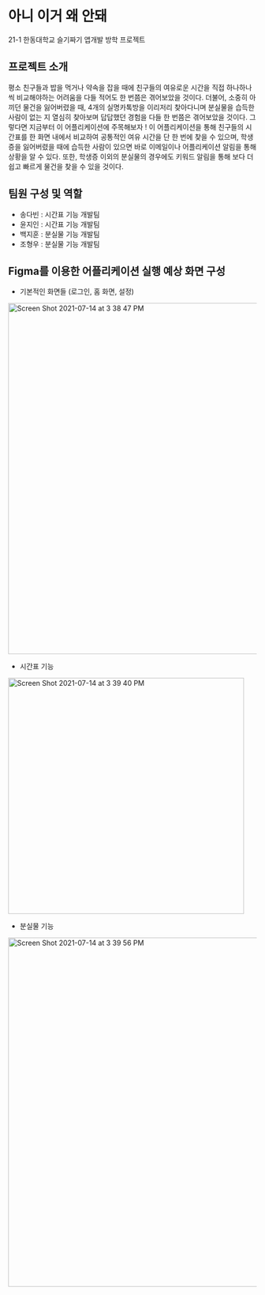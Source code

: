 # 아니 이거 왜 안돼
21-1 한동대학교 슬기짜기 앱개발 방학 프로젝트

## 프로젝트 소개
평소 친구들과 밥을 먹거나 약속을 잡을 때에 친구들의 여유로운 시간을 직접 하나하나씩 비교해야하는 어려움을 다들 적어도 한 번쯤은 겪어보았을 것이다. 더불어, 소중히 아끼던 물건을 잃어버렸을 때, 4개의 실명카톡방을 이리저리 찾아다니며 분실물을 습득한 사람이 없는 지 열심히 찾아보며 답답했던 경험을 다들 한 번쯤은 겪어보았을 것이다. 그렇다면 지금부터 이 어플리케이션에 주목해보자 ! 이 어플리케이션을 통해 친구들의 시간표를 한 화면 내에서 비교하여 공통적인 여유 시간을 단 한 번에 찾을 수 있으며, 학생증을 잃어버렸을 때에 습득한 사람이 있으면 바로 이메일이나 어플리케이션 알림을 통해 상황을 알 수 있다. 또한, 학생증 이외의 분실물의 경우에도 키워드 알림을 통해 보다 더 쉽고 빠르게 물건을 찾을 수 있을 것이다.

## 팀원 구성 및 역할
* 송다빈 : 시간표 기능 개발팀
* 윤지인 : 시간표 기능 개발팀
* 백지훈 : 분실물 기능 개발팀
* 조형우 : 분실물 기능 개발팀

## Figma를 이용한 어플리케이션 실행 예상 화면 구성
* 기본적인 화면들 (로그인, 홈 화면, 설정)
<img width="711" alt="Screen Shot 2021-07-14 at 3 38 47 PM" src="https://user-images.githubusercontent.com/74345861/125575049-3cdafafb-3b6f-4274-985c-e329948463a4.png">

* 시간표 기능
<img width="478" alt="Screen Shot 2021-07-14 at 3 39 40 PM" src="https://user-images.githubusercontent.com/74345861/125575104-ee2ab9ef-bf93-4e08-80aa-68b71072e128.png">

* 분실물 기능
<img width="707" alt="Screen Shot 2021-07-14 at 3 39 56 PM" src="https://user-images.githubusercontent.com/74345861/125575134-7ed04c0b-6c85-4f84-90a5-761f20332652.png">
